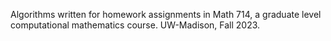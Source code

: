 Algorithms written for homework assignments in Math 714, a graduate level computational mathematics course.
UW-Madison, Fall 2023.
